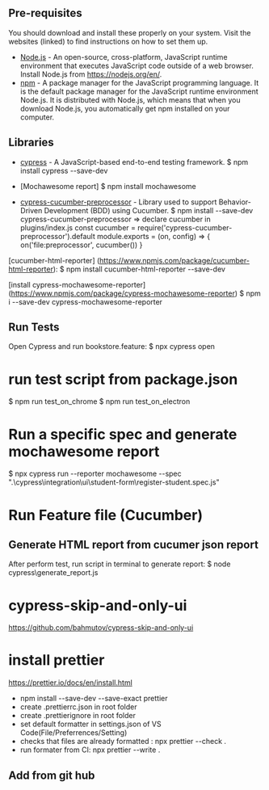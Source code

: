 ## Pre-requisites
You should download and install these properly on your system. Visit the websites (linked) to find instructions on how to set them up.

* [Node.js](https://nodejs.org/en/) - An open-source, cross-platform, JavaScript runtime environment that executes JavaScript code outside of a web browser. Install Node.js from <https://nodejs.org/en/>.
* [npm](https://www.npmjs.com/) - A package manager for the JavaScript programming language. It is the default package manager for the JavaScript runtime environment Node.js. It is distributed with Node.js, which means that when you download Node.js, you automatically get npm installed on your computer.

## Libraries

- [cypress](https://www.cypress.io/) - A JavaScript-based end-to-end testing framework.
$ npm install cypress --save-dev

- [Mochawesome report] 
$ npm install mochawesome

- [cypress-cucumber-preprocessor](https://github.com/TheBrainFamily/cypress-cucumber-example) - Library used to support Behavior-Driven Development (BDD) using Cucumber.
$ npm install --save-dev cypress-cucumber-preprocessor
=> declare cucumber in plugins/index.js
const cucumber = require('cypress-cucumber-preprocessor').default
module.exports = (on, config) => {
on('file:preprocessor', cucumber())
}

[cucumber-html-reporter] (https://www.npmjs.com/package/cucumber-html-reporter):
$ npm install cucumber-html-reporter --save-dev

[install cypress-mochawesome-reporter] (https://www.npmjs.com/package/cypress-mochawesome-reporter)
$ npm i --save-dev cypress-mochawesome-reporter

## Run Tests
Open Cypress and run bookstore.feature:
$ npx cypress open

# run test script from package.json
$ npm run test_on_chrome
$ npm run test_on_electron

# Run a specific spec and generate mochawesome report
$ npx cypress run --reporter mochawesome --spec ".\cypress\integration\ui\student-form\register-student.spec.js"
# Run Feature file (Cucumber)

## Generate HTML report from cucumer json report
After perform test, run script in terminal to generate report:
$ node cypress\generate_report.js

# cypress-skip-and-only-ui
https://github.com/bahmutov/cypress-skip-and-only-ui

# install prettier
https://prettier.io/docs/en/install.html
- npm install --save-dev --save-exact prettier
- create .prettierrc.json in root folder
- create .prettierignore in root folder
- set default formatter in settings.json of VS Code(File/Preferrences/Setting)
- checks that files are already formatted : npx prettier --check .
- run formater from CI: npx prettier --write .

## Add from git hub
